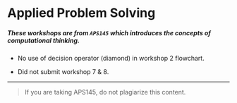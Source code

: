 # **Applied Problem Solving**
##### *These workshops are from `APS145` which introduces the concepts of computational thinking.*

- No use of decision operator (diamond) in workshop 2 flowchart.

- Did not submit workshop 7 & 8.
------------------------------------------
> If you are taking APS145, do not plagiarize this content.
